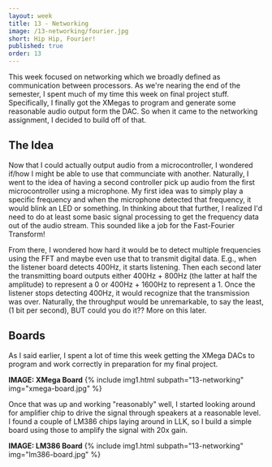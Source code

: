 ```yaml
---
layout: week
title: 13 - Networking
image: /13-networking/fourier.jpg
short: Hip Hip, Fourier!
published: true
order: 13
---
```


This week focused on networking which we broadly defined as communication between processors. As we're nearing the end of the semester, I spent much of my time this week on final project stuff. Specifically, I finally got the XMegas to program and generate some reasonable audio output form the DAC. So when it came to the networking assignment, I decided to build off of that.

## The Idea

Now that I could actually output audio from a microcontroller, I wondered if/how I might be able to use that communciate with another. Naturally, I went to the idea of having a second controller pick up audio from the first microcontroller using a microphone. My first idea was to simply play a specific frequency and when the microphone detected that frequency, it would blink an LED or something. In thinking about that further, I realized I'd need to do at least some basic signal processing to get the frequency data out of the audio stream. This sounded like a job for the Fast-Fourier Transform!

From there, I wondered how hard it would be to detect multiple frequencies using the FFT and maybe even use that to transmit digital data. E.g., when the listener board detects 400Hz, it starts listening. Then each second later the transmitting board outputs either 400Hz + 800Hz (the latter at half the amplitude) to represent a 0 or 400Hz + 1600Hz to represent a 1. Once the listener stops detecting 400Hz, it would recognize that the transmission was over. Naturally, the throughput would be unremarkable, to say the least, (1 bit per second), BUT could you do it?? More on this later.

## Boards

As I said earlier, I spent a lot of time this week getting the XMega DACs to program and work correctly in preparation for my final project.

**IMAGE: XMega Board**
{% include img1.html subpath="13-networking" img="xmega-board.jpg" %}

Once that was up and working "reasonably" well, I started looking around for amplifier chip to drive the signal through speakers at a reasonable level. I found a couple of LM386 chips laying around in LLK, so I build a simple board using those to amplify the signal with 20x gain.

**IMAGE: LM386 Board**
{% include img1.html subpath="13-networking" img="lm386-board.jpg" %}


